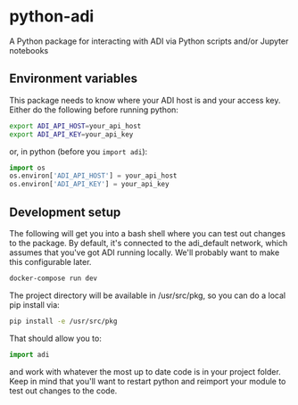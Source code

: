 # python-adi

A Python package for interacting with ADI via Python scripts and/or Jupyter notebooks

## Environment variables

This package needs to know where your ADI host is and your access key. Either do the
following before running python:

```bash
export ADI_API_HOST=your_api_host
export ADI_API_KEY=your_api_key
```

or, in python (before you `import adi`):

```python
import os
os.environ['ADI_API_HOST'] = your_api_host
os.environ['ADI_API_KEY'] = your_api_key
```

## Development setup

The following will get you into a bash shell where you can test out changes
to the package. By default, it's connected to the adi_default network, which
assumes that you've got ADI running locally. We'll probably want to make this
configurable later.

```bash
docker-compose run dev
```

The project directory will be available in /usr/src/pkg, so you can do a local
pip install via:

```bash
pip install -e /usr/src/pkg
```

That should allow you to:

```python
import adi
```

and work with whatever the most up to date code is in your project folder.
Keep in mind that you'll want to restart python and reimport your module to
test out changes to the code.
